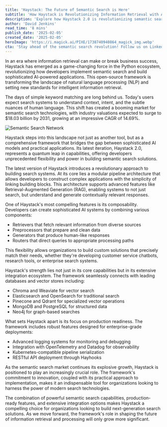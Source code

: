 ```yaml
---
title: 'Haystack: The Future of Semantic Search is Here'
subtitle: 'How Haystack is Revolutionizing Information Retrieval with AI-Powered Semantic Search'
description: 'Explore how Haystack 2.0 is revolutionizing semantic search with its modular pipeline architecture, advanced retrieval-augmented generation capabilities, and extensive integration ecosystem. Learn why this open-source framework is becoming indispensable for organizations building next-generation search solutions.'
author: 'David Jenkins'
read_time: '8 mins'
publish_date: '2025-02-05'
created_date: '2025-02-05'
heroImage: 'https://i.magick.ai/PIXE/1738740940864_magick_img.webp'
cta: 'Stay ahead of the semantic search revolution! Follow us on LinkedIn for the latest updates on Haystack and transformative AI technologies that are reshaping how we interact with information.'
---
```


In an era where information retrieval can make or break business success, Haystack has emerged as a game-changing force in the Python ecosystem, revolutionizing how developers implement semantic search and build sophisticated AI-powered applications. This open-source framework is transforming the landscape of natural language processing (NLP) and setting new standards for intelligent information retrieval.

The days of simple keyword matching are long behind us. Today's users expect search systems to understand context, intent, and the subtle nuances of human language. This shift has created a booming market for semantic search technologies, with industry valuations expected to surge to $18.03 billion by 2031, growing at an impressive CAGR of 14.69%.

![Semantic Search Network](https://i.magick.ai/PIXE/1738740940864_magick_img.webp)

Haystack steps into this landscape not just as another tool, but as a comprehensive framework that bridges the gap between sophisticated AI models and practical applications. Its latest iteration, Haystack 2.0, represents a quantum leap in capabilities, offering developers unprecedented flexibility and power in building semantic search solutions.

The latest version of Haystack introduces a revolutionary approach to building search systems. At its core lies a modular pipeline architecture that allows developers to construct complex applications with the simplicity of linking building blocks. This architecture supports advanced features like Retrieval-Augmented Generation (RAG), enabling systems to not just search, but understand and generate contextually relevant responses.

One of Haystack's most compelling features is its composability. Developers can create sophisticated AI systems by combining various components:

- Retrievers that fetch relevant information from diverse sources
- Preprocessors that prepare and clean data
- Generators that produce human-like responses
- Routers that direct queries to appropriate processing paths

This flexibility allows organizations to build custom solutions that precisely match their needs, whether they're developing customer service chatbots, research tools, or enterprise search systems.

Haystack's strength lies not just in its core capabilities but in its extensive integration ecosystem. The framework seamlessly connects with leading databases and vector stores including:

- Chroma and Weaviate for vector search
- Elasticsearch and OpenSearch for traditional search
- Pinecone and Qdrant for specialized vector operations
- MongoDB and PostgreSQL for structured data
- Neo4j for graph-based searches

What sets Haystack apart is its focus on production readiness. The framework includes robust features designed for enterprise-grade deployments:

- Advanced logging systems for monitoring and debugging
- Integration with OpenTelemetry and Datadog for observability
- Kubernetes-compatible pipeline serialization
- RESTful API deployment through Hayhooks

As the semantic search market continues its explosive growth, Haystack is positioned to play an increasingly crucial role. The framework's commitment to innovation, coupled with its practical approach to implementation, makes it an indispensable tool for organizations looking to harness the power of modern search technologies.

The combination of powerful semantic search capabilities, production-ready features, and extensive integration options makes Haystack a compelling choice for organizations looking to build next-generation search solutions. As we move forward, the framework's role in shaping the future of information retrieval and processing will only grow more significant.